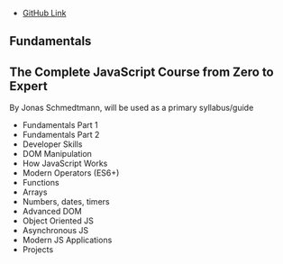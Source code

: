 - [GitHub Link](https://github.com/jonasschmedtmann/complete-javascript-course)

## Fundamentals

## The Complete JavaScript Course from Zero to Expert

By Jonas Schmedtmann, will be used as a primary syllabus/guide

- Fundamentals Part 1
- Fundamentals Part 2
- Developer Skills
- DOM Manipulation
- How JavaScript Works
- Modern Operators (ES6+)
- Functions
- Arrays
- Numbers, dates, timers
- Advanced DOM
- Object Oriented JS
- Asynchronous JS
- Modern JS Applications
- Projects
